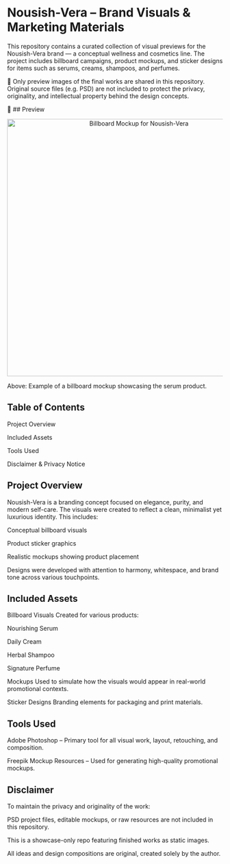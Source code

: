 # Nousish-Vera – Brand Visuals & Marketing Materials
This repository contains a curated collection of visual previews for the Nousish-Vera brand — a conceptual wellness and cosmetics line. The project includes billboard campaigns, product mockups, and sticker designs for items such as serums, creams, shampoos, and perfumes.

🛑 Only preview images of the final works are shared in this repository. Original source files (e.g. PSD) are not included to protect the privacy, originality, and intellectual property behind the design concepts.

📸 ## Preview
<p align="center"> <img src="preview/billboard-mockup.jpg" alt="Billboard Mockup for Nousish-Vera" width="600"/> </p>
Above: Example of a billboard mockup showcasing the serum product.

## Table of Contents
Project Overview

Included Assets

Tools Used


Disclaimer & Privacy Notice

## Project Overview
Nousish-Vera is a branding concept focused on elegance, purity, and modern self-care. The visuals were created to reflect a clean, minimalist yet luxurious identity. This includes:

Conceptual billboard visuals

Product sticker graphics

Realistic mockups showing product placement

Designs were developed with attention to harmony, whitespace, and brand tone across various touchpoints.

## Included Assets
Billboard Visuals
Created for various products:

Nourishing Serum

Daily Cream

Herbal Shampoo

Signature Perfume

Mockups
Used to simulate how the visuals would appear in real-world promotional contexts.

Sticker Designs
Branding elements for packaging and print materials.

## Tools Used
Adobe Photoshop – Primary tool for all visual work, layout, retouching, and composition.

Freepik Mockup Resources – Used for generating high-quality promotional mockups.


## Disclaimer 
To maintain the privacy and originality of the work:

PSD project files, editable mockups, or raw resources are not included in this repository.

This is a showcase-only repo featuring finished works as static images.

All ideas and design compositions are original, created solely by the author.


